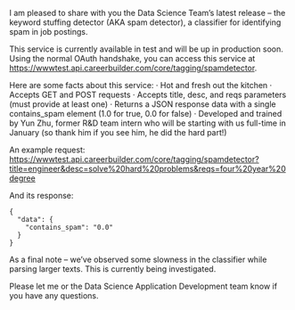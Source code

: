 I am pleased to share with you the Data Science Team’s latest release – the keyword stuffing detector (AKA spam detector), a classifier for identifying spam in job postings.
 
This service is currently available in test and will be up in production soon. Using the normal OAuth handshake, you can access this service at https://wwwtest.api.careerbuilder.com/core/tagging/spamdetector.
 
Here are some facts about this service:
·       Hot and fresh out the kitchen
·       Accepts GET and POST requests
·       Accepts title, desc, and reqs parameters (must provide at least one)
·       Returns a JSON response data with a single contains_spam element (1.0 for true, 0.0 for false)
·       Developed and trained by Yun Zhu, former R&D team intern who will be starting with us full-time in January (so thank him if you see him, he did the hard part!)
 
An example request: https://wwwtest.api.careerbuilder.com/core/tagging/spamdetector?title=engineer&desc=solve%20hard%20problems&reqs=four%20year%20degree
 
And its response:

    {
      "data": {
        "contains_spam": "0.0"
      }
    }
 
As a final note – we’ve observed some slowness in the classifier while parsing larger texts. This is currently being investigated.
 
Please let me or the Data Science Application Development team know if you have any questions.
